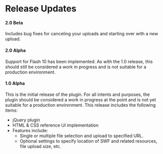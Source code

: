 # Release Updates #

#### 2.0 Beta ####
Includes bug fixes for canceling your uploads and starting over with a new upload.


#### 2.0 Alpha ####
Support for Flash 10 has been implemented. As with the 1.0 release, this should still be considered a work in progress and is not suitable for a production environment.


#### 1.0 Alpha ####
This is the initial release of the plugin.  For all intents and purposes, the plugin should be considered a work in progress at the point and is not yet suitable for a production environment.  This release includes the following items:

  * jQuery plugin
  * HTML & CSS reference UI implementation
  * Features include:
    * Single or multiple file selection and upload to specified URL.
    * Optional settings to specify location of SWF and related resources, file upload size, etc.
